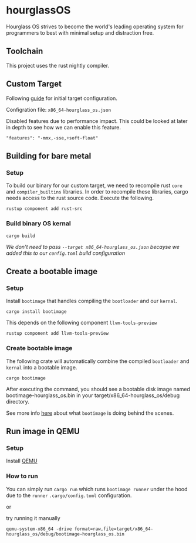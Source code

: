 # hourglassOS

Hourglass OS strives to become the world's leading operating system for programmers to best with minimal setup and distraction free.

## Toolchain

This project uses the rust nightly compiler.

## Custom Target

Following [guide](https://os.phil-opp.com/minimal-rust-kernel/#target-specification) for initial target configuration.

Configration file: `x86_64-hourglass_os.json`

Disabled features due to performance impact.
This could be looked at later in depth to see how we can enable this feature.

`"features": "-mmx,-sse,+soft-float"`

## Building for bare metal

### Setup

To build our binary for our custom target, we need to recompile rust `core` and `compiler_builtins` libraries.
In order to recompile these libraries, cargo needs access to the rust source code. Execute the following.

`rustup component add rust-src`

### Build binary OS kernal

`cargo build`

_We don't need to pass `--target x86_64-hourglass_os.json` becayse we added this to our `config.toml` build configuration_

## Create a bootable image

### Setup

Install `bootimage` that handles compiling the `bootloader` and our `kernal`.

`cargo install bootimage`

This depends on the following component `llvm-tools-preview`

`rustup component add llvm-tools-preview`

### Create bootable image

The following crate will automatically combine the compiled `bootloader` and `kernal` into a bootable image.

`cargo bootimage`

After executing the command, you should see a bootable disk image named bootimage-hourglass_os.bin in your target/x86_64-hourglass_os/debug directory.

See more info [here](https://os.phil-opp.com/minimal-rust-kernel/#how-does-it-work) about what `bootimage` is doing behind the scenes.

## Run image in QEMU

### Setup

Install [QEMU](https://www.qemu.org/download/#macos)

### How to run

You can simply run `cargo run` which runs `bootimage runner` under the hood due to the `runner` `.cargo/config.toml` configuration.

or

try running it manually

`qemu-system-x86_64 -drive format=raw,file=target/x86_64-hourglass_os/debug/bootimage-hourglass_os.bin`
